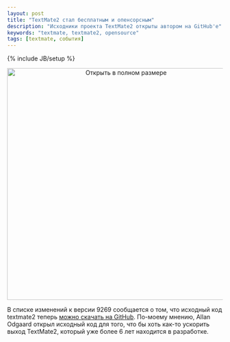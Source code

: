 ```yaml
---
layout: post
title: "TextMate2 стал бесплатным и опенсорсным"
description: "Исходники проекта TextMate2 открыты автором на GitHub'е"
keywords: "textmate, textmate2, opensource" 
tags: [textmate, события]
---
```

{% include JB/setup %}


<a style="display:block;text-align:center;" href="http://31808.selcdn.ru/it-prm/articles/20120811_textmate_9269/textmate_9269.jpg"><img src="http://31808.selcdn.ru/it-prm/articles/20120811_textmate_9269/textmate_9269.jpg" title="Открыть в полном размере" width="540px" /></a>

В списке изменений к версии 9269 сообщается о том, что исходный код textmate2 теперь [можно скачать на GitHub](https://github.com/textmate/textmate). По-моему мнению, Allan Odgaard  открыл исходный код для того, что бы хоть как-то ускорить выход TextMate2, который уже более 6 лет находится в разработке.